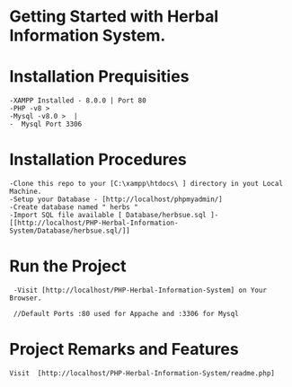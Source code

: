 # Getting Started with Herbal Information System.


# Installation Prequisities
    -XAMPP Installed - 8.0.0 | Port 80  
    -PHP -v8 >
    -Mysql -v8.0 >  |
    -  Mysql Port 3306

# Installation Procedures

    -Clone this repo to your [C:\xampp\htdocs\ ] directory in yout Local Machine.
    -Setup your Database - [http://localhost/phpmyadmin/]
    -Create database named " herbs "
    -Import SQL file available [ Database/herbsue.sql ]- [[http://localhost/PHP-Herbal-Information-System/Database/herbsue.sql/]]

# Run the Project
     -Visit [http://localhost/PHP-Herbal-Information-System] on Your Browser.

     //Default Ports :80 used for Appache and :3306 for Mysql

# Project Remarks and Features
    Visit  [http://localhost/PHP-Herbal-Information-System/readme.php]


   

